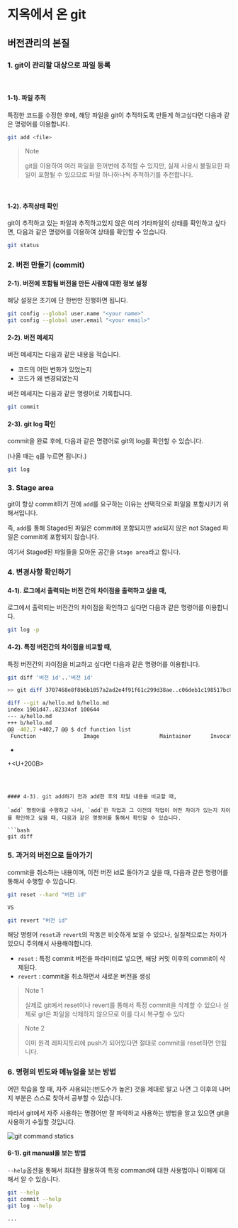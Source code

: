 # 지옥에서 온 git



## 버전관리의 본질



### 1. git이 관리할 대상으로 파일 등록

​    

#### 1-1). 파일 추적

특정한 코드를 수정한 후에, 해당 파일을 git이 추적하도록 만들게 하고싶다면 다음과 같은 명령어를 이용합니다.

``` bash
git add <file>
```



> Note
>
> git을 이용하여 여러 파일을 한꺼번에 추적할 수 있지만, 실제 사용시 불필요한 파일이 포함될 수 있으므로 파일 하나하나씩 추적하기를 추천합니다.

​    

#### 1-2). 추적상태 확인

git이 추적하고 있는 파일과 추적하고있지 않은 여러 기타파일의 상태를 확인하고 싶다면, 다음과 같은 명령어를 이용하여 상태를 확인할 수 있습니다.

```bash
git status
```



### 2. 버전 만들기 (commit)

#### 2-1). 버전에 포함될 버전을 만든 사람에 대한 정보 설정

해당 설정은 초기에 단 한번만 진행하면 됩니다.

```bash
git config --global user.name "<your name>"
git config --global user.email "<your email>"
```



#### 2-2). 버전 메세지

버전 메세지는 다음과 같은 내용을 적습니다.

- 코드의 어떤 변화가 있었는지
- 코드가 왜 변경되었는지



버전 메세지는 다음과 같은 명령어로 기록합니다.

```bash
git commit
```



#### 2-3). git log 확인

commit을 완료 후에, 다음과 같은 명령어로 git의 log를 확인할 수 있습니다.

(나올 때는 `q`를 누르면 됩니다.)

```bash
git log
```



### 3. Stage area

git이 항상 commit하기 전에 `add`를 요구하는 이유는 선택적으로 파일을 포함시키기 위해서입니다.

즉, `add`를 통해 Staged된 파일은 commit에 포함되지만 `add`되지 않은 not Staged 파일은 commit에 포함되지 않습니다.



여기서 Staged된 파일들을 모아둔 공간을 `Stage area`라고 합니다.



### 4. 변경사항 확인하기



#### 4-1). 로그에서 출력되는 버전 간의 차이점을 출력하고 싶을 때,

로그에서 출력되는 버전간의 차이점을 확인하고 싶다면 다음과 같은 명령어를 이용합니다.



```bash
git log -p
```



#### 4-2). 특정 버전간의 차이점을 비교할 때,

특정 버전간의 차이점을 비교하고 싶다면 다음과 같은 명령어를 이용합니다.



```bash
git diff '버전 id'..'버전 id'

>> git diff 3707468e8f8b6b1057a2ad2e4f91f61c299d38ae..c06deb1c198517bc826f227b2e2b5f7cf588deb4

diff --git a/hello.md b/hello.md
index 1901d47..82334af 100644
--- a/hello.md
+++ b/hello.md
@@ -402,7 +402,7 @@ $ dcf function list
 Function               Image                   Maintainer      Invocations         Replicas    Status     Description
 ```
 
-
+<U+200B>    

```



#### 4-3). git add하기 전과 add한 후의 파일 내용을 비교할 때,

`add` 명령어를 수행하고 나서, `add`한 작업과 그 이전의 작업이 어떤 차이가 있는지 차이를 확인하고 싶을 때, 다음과 같은 명령어를 통해서 확인할 수 있습니다.

```bash
git diff
```



### 5. 과거의 버전으로 돌아가기

commit을 취소하는 내용이며, 이전 버전 id로 돌아가고 싶을 때, 다음과 같은 명령어를 통해서 수행할 수 있습니다.



```bash
git reset --hard "버전 id"

VS

git revert "버전 id"
```



해당 명령어 `reset`과 `revert`의 작동은 비슷하게 보일 수 있으나, 실질적으로는 차이가 있으니 주의해서 사용해야합니다.



- `reset` : 특정 commit 버전을 파라미터로 넣으면, 해당 커밋 이후의 commit이 삭제된다.
- `revert` : commit을 취소하면서 새로운 버전을 생성



> Note 1
>
> 실제로 git에서 reset이나 revert를 통해서 특정 commit을 삭제할 수 있으나 실제로 git은 파일을 삭제하지 않으므로 이를 다시 복구할 수 있다

> Note 2
>
> 이미 원격 레파지토리에 push가 되어있다면 절대로 commit을 reset하면 안됩니다.



### 6. 명령의 빈도와 메뉴얼을 보는 방법

어떤 학습을 할 때, 자주 사용되는(빈도수가 높은) 것을 제대로 알고 나면 그 이후의 나머지 부분은 스스로 찾아서 공부할 수 있습니다.



따라서 git에서 자주 사용하는 명령어만 잘 파악하고 사용하는 방법을 알고 있으면 git을 사용하기 수월할 것입니다.



![git command statics](https://user-images.githubusercontent.com/13328380/48402642-79769200-e76f-11e8-8941-3fdc77c35bcc.PNG)



#### 6-1). git manual을 보는 방법

`--help`옵션을 통해서 최대한 활용하여 특정 command에 대한 사용법이나 이해에 대해서 알 수 있습니다.



```bash
git --help
git commit --help
git log --help

... 
```

